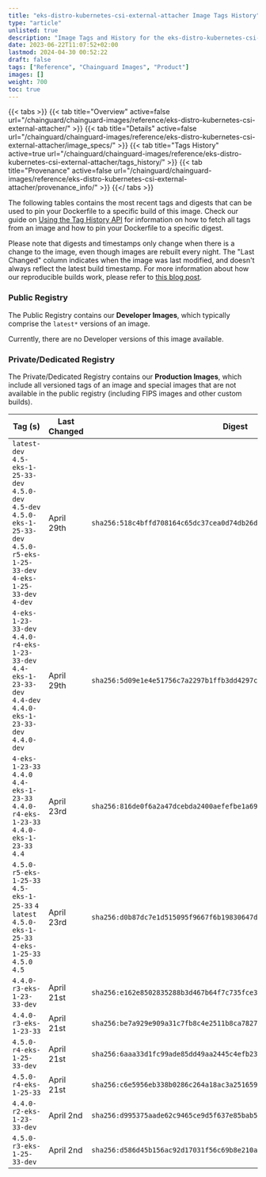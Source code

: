 ```yaml
---
title: "eks-distro-kubernetes-csi-external-attacher Image Tags History"
type: "article"
unlisted: true
description: "Image Tags and History for the eks-distro-kubernetes-csi-external-attacher Chainguard Image"
date: 2023-06-22T11:07:52+02:00
lastmod: 2024-04-30 00:52:22
draft: false
tags: ["Reference", "Chainguard Images", "Product"]
images: []
weight: 700
toc: true
---
```


{{< tabs >}}
{{< tab title="Overview" active=false url="/chainguard/chainguard-images/reference/eks-distro-kubernetes-csi-external-attacher/" >}}
{{< tab title="Details" active=false url="/chainguard/chainguard-images/reference/eks-distro-kubernetes-csi-external-attacher/image_specs/" >}}
{{< tab title="Tags History" active=true url="/chainguard/chainguard-images/reference/eks-distro-kubernetes-csi-external-attacher/tags_history/" >}}
{{< tab title="Provenance" active=false url="/chainguard/chainguard-images/reference/eks-distro-kubernetes-csi-external-attacher/provenance_info/" >}}
{{</ tabs >}}

The following tables contains the most recent tags and digests that can be used to pin your Dockerfile to a specific build of this image. Check our guide on [Using the Tag History API](/chainguard/chainguard-images/using-the-tag-history-api/) for information on how to fetch all tags from an image and how to pin your Dockerfile to a specific digest.

Please note that digests and timestamps only change when there is a change to the image, even though images are rebuilt every night. The "Last Changed" column indicates when the image was last modified, and doesn't always reflect the latest build timestamp. For more information about how our reproducible builds work, please refer to [this blog post](https://www.chainguard.dev/unchained/reproducing-chainguards-reproducible-image-builds).

### Public Registry
The Public Registry contains our **Developer Images**, which typically comprise the `latest*` versions of an image.

Currently, there are no Developer versions of this image available.

### Private/Dedicated Registry
The Private/Dedicated Registry contains our **Production Images**, which include all versioned tags of an image and special images that are not available in the public registry (including FIPS images and other custom builds).

| Tag (s)                                                                                                                                  | Last Changed | Digest                                                                    |
|------------------------------------------------------------------------------------------------------------------------------------------|--------------|---------------------------------------------------------------------------|
|  `latest-dev` `4.5-eks-1-25-33-dev` `4.5.0-dev` `4.5-dev` `4.5.0-eks-1-25-33-dev` `4.5.0-r5-eks-1-25-33-dev` `4-eks-1-25-33-dev` `4-dev` | April 29th   | `sha256:518c4bffd708164c65dc37cea0d74db26dc65f656ec99a2add5e5a940cbc5af0` |
|  `4-eks-1-23-33-dev` `4.4.0-r4-eks-1-23-33-dev` `4.4-eks-1-23-33-dev` `4.4-dev` `4.4.0-eks-1-23-33-dev` `4.4.0-dev`                      | April 29th   | `sha256:5d09e1e4e51756c7a2297b1ffb3dd4297c00be5de96bf304c5ca8b49db09ab27` |
|  `4-eks-1-23-33` `4.4.0` `4.4-eks-1-23-33` `4.4.0-r4-eks-1-23-33` `4.4.0-eks-1-23-33` `4.4`                                              | April 23rd   | `sha256:816de0f6a2a47dcebda2400aefefbe1a69db24e04bed02f540bdbd82f212287f` |
|  `4.5.0-r5-eks-1-25-33` `4.5-eks-1-25-33` `4` `latest` `4.5.0-eks-1-25-33` `4-eks-1-25-33` `4.5.0` `4.5`                                 | April 23rd   | `sha256:d0b87dc7e1d515095f9667f6b19830647d813832ba7f966fff20191d15b39580` |
|  `4.4.0-r3-eks-1-23-33-dev`                                                                                                              | April 21st   | `sha256:e162e8502835288b3d467b64f7c735fce30a427a0f9f1b6a826f85f389705a84` |
|  `4.4.0-r3-eks-1-23-33`                                                                                                                  | April 21st   | `sha256:be7a929e909a31c7fb8c4e2511b8ca7827b0984031de3373e72f6f99fb8a305d` |
|  `4.5.0-r4-eks-1-25-33-dev`                                                                                                              | April 21st   | `sha256:6aaa33d1fc99ade85dd49aa2445c4efb23be40c75f6dafdeb8cbd431580aee68` |
|  `4.5.0-r4-eks-1-25-33`                                                                                                                  | April 21st   | `sha256:c6e5956eb338b0286c264a18ac3a25165915c813bc6c261227870f45cd00913a` |
|  `4.4.0-r2-eks-1-23-33-dev`                                                                                                              | April 2nd    | `sha256:d995375aade62c9465ce9d5f637e85bab51f232f3a20ffddfb5950eac1c98a00` |
|  `4.5.0-r3-eks-1-25-33-dev`                                                                                                              | April 2nd    | `sha256:d586d45b156ac92d17031f56c69b8e210ab83a41c8c74b6ad7560afe76b21d22` |

